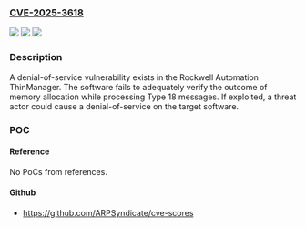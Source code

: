 ### [CVE-2025-3618](https://cve.mitre.org/cgi-bin/cvename.cgi?name=CVE-2025-3618)
![](https://img.shields.io/static/v1?label=Product&message=ThinManager&color=blue)
![](https://img.shields.io/static/v1?label=Version&message=v14.0.1%20and%20earlier%20&color=brightgreen)
![](https://img.shields.io/static/v1?label=Vulnerability&message=119%20-%20Improper%20Restriction%20of%20Operations%20within%20the%20Bounds%20of%20a%20Memory%20Buffer&color=brightgreen)

### Description

A denial-of-service vulnerability exists in the Rockwell Automation ThinManager. The software fails to adequately verify the outcome of memory allocation while processing Type 18 messages. If exploited, a threat actor could cause a denial-of-service on the target software.

### POC

#### Reference
No PoCs from references.

#### Github
- https://github.com/ARPSyndicate/cve-scores

